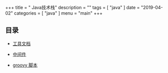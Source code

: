 
+++
title = " Java技术栈"
description = ""
tags = [
    "java"
]
date = "2019-04-02"
categories = [
    "java"
]
menu = "main"
+++





## 目录


* [工具文档](tooldoc)

* [中间件](middleware)

* [groovy 脚本](groovy)
